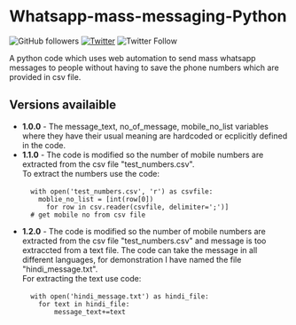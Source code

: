 # Whatsapp-mass-messaging-Python

![GitHub followers](https://img.shields.io/github/followers/Rishit-dagli?label=Follow&style=social)
[![Twitter](https://img.shields.io/twitter/url?style=social&url=https%3A%2F%2Fgithub.com%2FRishit-dagli%2Fpopup_box)](https://twitter.com/intent/tweet?text=Wow:&url=https://github.com/Rishit-dagli/Whatsapp-mass-messaging-Python/edit/master/README.md)
![Twitter Follow](https://img.shields.io/twitter/follow/rishit_dagli?label=Follow&style=social)

A python code which uses web automation to send mass whatsapp messages to people without having to save the phone numbers which are provided in csv file.
## Versions availaible
<ul>
<li><strong>1.0.0</strong> - The message_text, no_of_message, mobile_no_list variables where they have their usual meaning are hardcoded or ecplicitly defined in the code. 
<li><strong>1.1.0</strong> - The code is modified so the number of mobile numbers are extracted from the csv file "test_numbers.csv".
  <br>
  To extract the numbers use the code:
  <br>
  <code>
  with open('test_numbers.csv', 'r') as csvfile:
    moblie_no_list = [int(row[0])
      for row in csv.reader(csvfile, delimiter=';')]
  # get mobile no from csv file
  </code>
  </li>
<li>
  <strong>1.2.0</strong> - The code is modified so the number of mobile numbers are extracted from the csv file "test_numbers.csv" and message is too extraccted from a text file.
  The code can take the message in all different languages, for demonstration I have named the file "hindi_message.txt".
  <br> For extracting the text use code:
  <br>
  <code>
  with open('hindi_message.txt') as hindi_file:
    for text in hindi_file:
        message_text+=text
  </coode>
  </li>
</ul>
